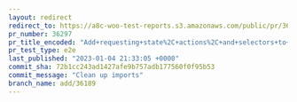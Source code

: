 ```yaml
---
layout: redirect
redirect_to: https://a8c-woo-test-reports.s3.amazonaws.com/public/pr/36297/e2e/index.html
pr_number: 36297
pr_title_encoded: "Add+requesting+state%2C+actions%2C+and+selectors+to+CRUD+data+stores"
pr_test_type: e2e
last_published: "2023-01-04 21:33:05 +0000"
commit_sha: 72b1cc243ad1427afe9b757adb177560f0f95b53
commit_message: "Clean up imports"
branch_name: add/36189
---
```

